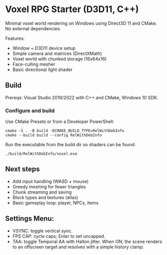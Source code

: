 # Voxel RPG Starter (D3D11, C++)

Minimal voxel world rendering on Windows using Direct3D 11 and CMake. No external dependencies.

Features:
- Window + D3D11 device setup
- Simple camera and matrices (DirectXMath)
- Voxel world with chunked storage (16x64x16)
- Face-culling mesher
- Basic directional light shader

## Build

Prereqs: Visual Studio 2019/2022 with C++ and CMake, Windows 10 SDK.

### Configure and build
Use CMake Presets or from a Developer PowerShell:

```
cmake -S . -B build -DCMAKE_BUILD_TYPE=RelWithDebInfo
cmake --build build --config RelWithDebInfo
```

Run the executable from the build dir so shaders can be found:

```
./build/RelWithDebInfo/voxel.exe
```

## Next steps
- Add input handling (WASD + mouse)
- Greedy meshing for fewer triangles
- Chunk streaming and saving
- Block types and textures (atlas)
- Basic gameplay loop: player, NPCs, items

## Settings Menu:
- VSYNC: toggle vertical sync.
- FPS CAP: cycle caps; Enter to set uncapped.
- TAA: toggle Temporal AA with Halton jitter. When ON, the scene renders to an offscreen target and resolves with a simple history clamp.
